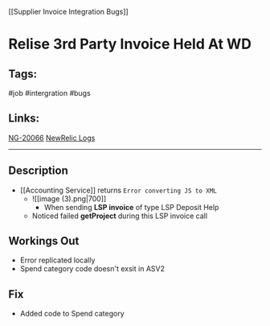 [[Supplier Invoice Integration Bugs]]

# Relise 3rd Party Invoice Held At WD

## Tags:
#job #intergration #bugs 

## Links:
[NG-20066](https://globalization-partners.atlassian.net/browse/NG-20066)
[NewRelic Logs](https://one.newrelic.com/logger?account=1747307&duration=259200000&state=0f082521-6eda-286b-06d6-dc4a9d762351)

---

## Description
- [[Accounting Service]] returns `Error converting JS to XML`
	- ![[image (3).png|700]]
		- When sending **LSP invoice** of type LSP Deposit Help
	- Noticed failed **getProject** during this LSP invoice call

## Workings Out
- Error replicated locally
- Spend category code doesn't exsit in ASV2

## Fix
- Added code to Spend category
